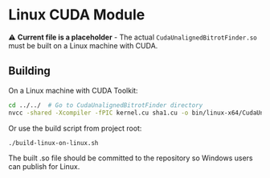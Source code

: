 # Linux CUDA Module

⚠️ **Current file is a placeholder** - The actual `CudaUnalignedBitrotFinder.so` must be built on a Linux machine with CUDA.

## Building

On a Linux machine with CUDA Toolkit:

```bash
cd ../../  # Go to CudaUnalignedBitrotFinder directory
nvcc -shared -Xcompiler -fPIC kernel.cu sha1.cu -o bin/linux-x64/CudaUnalignedBitrotFinder.so
```

Or use the build script from project root:
```bash
./build-linux-on-linux.sh
```

The built .so file should be committed to the repository so Windows users can publish for Linux.